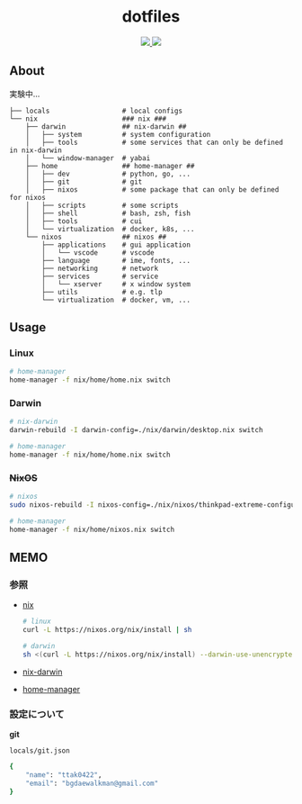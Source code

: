 <div align="center">
<h1>dotfiles</h1>
<a href="https://nixos.org">
<img src="https://img.shields.io/badge/NixOS-20.09-blue?style=for-the-badge&logo=NixOS&logoColor=white">
</a>
<img  src="https://img.shields.io/github/license/ttak0422/dotfiles?style=for-the-badge&color=black">
</div>

## About

実験中...

```
├── locals                  # local configs
└── nix                     ### nix ###
    ├── darwin              ## nix-darwin ##
    │   ├── system          # system configuration
    │   ├── tools           # some services that can only be defined in nix-darwin
    │   └── window-manager  # yabai
    ├── home                ## home-manager ##
    │   ├── dev             # python, go, ...
    │   ├── git             # git
    │   ├── nixos           # some package that can only be defined for nixos
    │   ├── scripts         # some scripts
    │   ├── shell           # bash, zsh, fish
    │   ├── tools           # cui
    │   └── virtualization  # docker, k8s, ...
    └── nixos               ## nixos ##
        ├── applications    # gui application
        │   └── vscode      # vscode
        ├── language        # ime, fonts, ...
        ├── networking      # network
        ├── services        # service
        │   └── xserver     # x window system
        ├── utils           # e.g. tlp
        └── virtualization  # docker, vm, ...
```

## Usage

### Linux

```bash
# home-manager
home-manager -f nix/home/home.nix switch  
```

### Darwin

```bash
# nix-darwin
darwin-rebuild -I darwin-config=./nix/darwin/desktop.nix switch 

# home-manager
home-manager -f nix/home/home.nix switch  
```

### ~~NixOS~~

```bash
# nixos
sudo nixos-rebuild -I nixos-config=./nix/nixos/thinkpad-extreme-configuration.nix switch

# home-manager
home-manager -f nix/home/nixos.nix switch  
```

## MEMO

### 参照

- [nix](https://nixos.org/manual/nix/stable/)

    ```bash
    # linux
    curl -L https://nixos.org/nix/install | sh
    
    # darwin
    sh <(curl -L https://nixos.org/nix/install) --darwin-use-unencrypted-nix-store-volume
    ```

- [nix-darwin](https://github.com/LnL7/nix-darwin)

- [home-manager](https://github.com/nix-community/home-manager)

### 設定について

**git**

`locals/git.json`

```bash
{
    "name": "ttak0422",
    "email": "bgdaewalkman@gmail.com"
}
```
